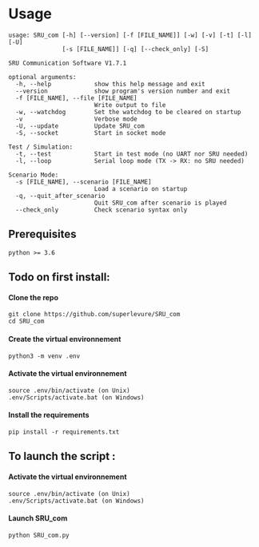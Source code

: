 # Usage

```
usage: SRU_com [-h] [--version] [-f [FILE_NAME]] [-w] [-v] [-t] [-l] [-U]
               [-s [FILE_NAME]] [-q] [--check_only] [-S]

SRU Communication Software V1.7.1

optional arguments:
  -h, --help            show this help message and exit
  --version             show program's version number and exit
  -f [FILE_NAME], --file [FILE_NAME]
                        Write output to file
  -w, --watchdog        Set the watchdog to be cleared on startup
  -v                    Verbose mode
  -U, --update          Update SRU_com
  -S, --socket          Start in socket mode

Test / Simulation:
  -t, --test            Start in test mode (no UART nor SRU needed)
  -l, --loop            Serial loop mode (TX -> RX: no SRU needed)

Scenario Mode:
  -s [FILE_NAME], --scenario [FILE_NAME]
                        Load a scenario on startup
  -q, --quit_after_scenario
                        Quit SRU_com after scenario is played
  --check_only          Check scenario syntax only
```


## Prerequisites 
```
python >= 3.6
```

## Todo on first install: 
#### Clone the repo
```
git clone https://github.com/superlevure/SRU_com
cd SRU_com
```

#### Create the virtual environnement
```
python3 -m venv .env
```
#### Activate the virtual environnement
```
source .env/bin/activate (on Unix) 
.env/Scripts/activate.bat (on Windows) 
```

#### Install the requirements 
```
pip install -r requirements.txt
```


## To launch the script : 
#### Activate the virtual environnement
```
source .env/bin/activate (on Unix) 
.env/Scripts/activate.bat (on Windows) 
```
#### Launch SRU_com
```
python SRU_com.py
```



